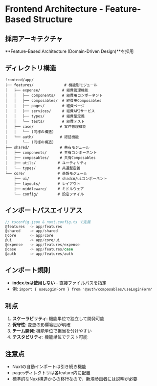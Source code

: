# Frontend Architecture - Feature-Based Structure

## 採用アーキテクチャ
**Feature-Based Architecture (Domain-Driven Design)**を採用

## ディレクトリ構造
```
frontend/app/
├── features/              # 機能別モジュール
│   ├── expense/          # 経費管理機能
│   │   ├── components/   # 経費用コンポーネント
│   │   ├── composables/  # 経費用Composables
│   │   ├── pages/        # 経費ページ
│   │   ├── services/     # 経費APIサービス
│   │   ├── types/        # 経費型定義
│   │   └── tests/        # 経費テスト
│   ├── case/            # 案件管理機能
│   │   └── (同様の構造)
│   └── auth/            # 認証機能
│       └── (同様の構造)
├── shared/              # 共有モジュール
│   ├── components/      # 共有コンポーネント
│   ├── composables/     # 共有Composables
│   ├── utils/          # ユーティリティ
│   └── types/          # 共通型定義
└── core/               # 基盤モジュール
    ├── ui/             # shadcn/uiコンポーネント
    ├── layouts/        # レイアウト
    ├── middleware/     # ミドルウェア
    └── config/         # 設定ファイル
```

## インポートパスエイリアス
```typescript
// tsconfig.json & nuxt.config.ts で定義
@features  -> app/features
@shared    -> app/shared  
@core      -> app/core
@ui        -> app/core/ui
@expense   -> app/features/expense
@case      -> app/features/case
@auth      -> app/features/auth
```

## インポート規則
- **index.tsは使用しない** - 直接ファイルパスを指定
- 例: `import { useLoginForm } from '@auth/composables/useLoginForm'`

## 利点
1. **スケーラビリティ**: 機能単位で独立して開発可能
2. **保守性**: 変更の影響範囲が明確
3. **チーム開発**: 機能単位で担当を分けやすい
4. **テスタビリティ**: 機能単位でテスト可能

## 注意点
- Nuxtの自動インポートは引き続き機能
- pagesディレクトリは各feature内に配置
- 標準的なNuxt構造からの移行なので、新規参画者には説明が必要